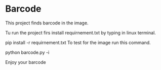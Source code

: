 # Barcode
This project finds barcode in the image. 

Tu run the project firs install requirnement.txt by typing in linux terminal.

pip install -r requirnement.txt
To test for the image run this command.

python barcode.py -i <image path> 
  
Enjoy your barcode 
